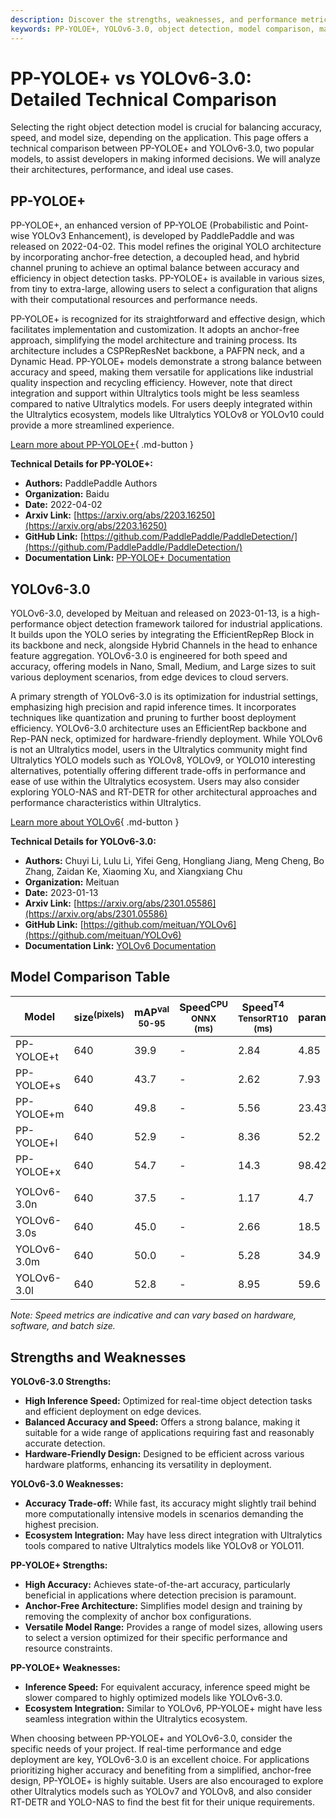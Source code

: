 ```yaml
---
description: Discover the strengths, weaknesses, and performance metrics of PP-YOLOE+ and YOLOv6-3.0. Choose the best model for your object detection needs.
keywords: PP-YOLOE+, YOLOv6-3.0, object detection, model comparison, machine learning, computer vision, YOLO, PaddlePaddle, Meituan, anchor-free models
---
```


# PP-YOLOE+ vs YOLOv6-3.0: Detailed Technical Comparison

Selecting the right object detection model is crucial for balancing accuracy, speed, and model size, depending on the application. This page offers a technical comparison between PP-YOLOE+ and YOLOv6-3.0, two popular models, to assist developers in making informed decisions. We will analyze their architectures, performance, and ideal use cases.

<script async src="https://cdn.jsdelivr.net/npm/chart.js"></script>
<script defer src="../../javascript/benchmark.js"></script>

<canvas id="modelComparisonChart" width="1024" height="400" active-models='["PP-YOLOE+", "YOLOv6-3.0"]'></canvas>

## PP-YOLOE+

PP-YOLOE+, an enhanced version of PP-YOLOE (Probabilistic and Point-wise YOLOv3 Enhancement), is developed by PaddlePaddle and was released on 2022-04-02. This model refines the original YOLO architecture by incorporating anchor-free detection, a decoupled head, and hybrid channel pruning to achieve an optimal balance between accuracy and efficiency in object detection tasks. PP-YOLOE+ is available in various sizes, from tiny to extra-large, allowing users to select a configuration that aligns with their computational resources and performance needs.

PP-YOLOE+ is recognized for its straightforward and effective design, which facilitates implementation and customization. It adopts an anchor-free approach, simplifying the model architecture and training process. Its architecture includes a CSPRepResNet backbone, a PAFPN neck, and a Dynamic Head. PP-YOLOE+ models demonstrate a strong balance between accuracy and speed, making them versatile for applications like industrial quality inspection and recycling efficiency. However, note that direct integration and support within Ultralytics tools might be less seamless compared to native Ultralytics models. For users deeply integrated within the Ultralytics ecosystem, models like Ultralytics YOLOv8 or YOLOv10 could provide a more streamlined experience.

[Learn more about PP-YOLOE+](https://github.com/PaddlePaddle/PaddleDetection/tree/develop/configs/ppyoloe){ .md-button }

**Technical Details for PP-YOLOE+:**

- **Authors:** PaddlePaddle Authors
- **Organization:** Baidu
- **Date:** 2022-04-02
- **Arxiv Link:** [https://arxiv.org/abs/2203.16250](https://arxiv.org/abs/2203.16250)
- **GitHub Link:** [https://github.com/PaddlePaddle/PaddleDetection/](https://github.com/PaddlePaddle/PaddleDetection/)
- **Documentation Link:** [PP-YOLOE+ Documentation](https://github.com/PaddlePaddle/PaddleDetection/blob/release/2.8.1/configs/ppyoloe/README.md)

## YOLOv6-3.0

YOLOv6-3.0, developed by Meituan and released on 2023-01-13, is a high-performance object detection framework tailored for industrial applications. It builds upon the YOLO series by integrating the EfficientRepRep Block in its backbone and neck, alongside Hybrid Channels in the head to enhance feature aggregation. YOLOv6-3.0 is engineered for both speed and accuracy, offering models in Nano, Small, Medium, and Large sizes to suit various deployment scenarios, from edge devices to cloud servers.

A primary strength of YOLOv6-3.0 is its optimization for industrial settings, emphasizing high precision and rapid inference times. It incorporates techniques like quantization and pruning to further boost deployment efficiency. YOLOv6-3.0 architecture uses an EfficientRep backbone and Rep-PAN neck, optimized for hardware-friendly deployment. While YOLOv6 is not an Ultralytics model, users in the Ultralytics community might find Ultralytics YOLO models such as YOLOv8, YOLOv9, or YOLO10 interesting alternatives, potentially offering different trade-offs in performance and ease of use within the Ultralytics ecosystem. Users may also consider exploring YOLO-NAS and RT-DETR for other architectural approaches and performance characteristics within Ultralytics.

[Learn more about YOLOv6](https://github.com/meituan/YOLOv6){ .md-button }

**Technical Details for YOLOv6-3.0:**

- **Authors:** Chuyi Li, Lulu Li, Yifei Geng, Hongliang Jiang, Meng Cheng, Bo Zhang, Zaidan Ke, Xiaoming Xu, and Xiangxiang Chu
- **Organization:** Meituan
- **Date:** 2023-01-13
- **Arxiv Link:** [https://arxiv.org/abs/2301.05586](https://arxiv.org/abs/2301.05586)
- **GitHub Link:** [https://github.com/meituan/YOLOv6](https://github.com/meituan/YOLOv6)
- **Documentation Link:** [YOLOv6 Documentation](https://docs.ultralytics.com/models/yolov6/)

## Model Comparison Table

| Model       | size<sup>(pixels) | mAP<sup>val<br>50-95 | Speed<sup>CPU ONNX<br>(ms) | Speed<sup>T4 TensorRT10<br>(ms) | params<sup>(M) | FLOPs<sup>(B) |
| ----------- | ----------------- | -------------------- | -------------------------- | ------------------------------- | -------------- | ------------- |
| PP-YOLOE+t  | 640               | 39.9                 | -                          | 2.84                            | 4.85           | 19.15         |
| PP-YOLOE+s  | 640               | 43.7                 | -                          | 2.62                            | 7.93           | 17.36         |
| PP-YOLOE+m  | 640               | 49.8                 | -                          | 5.56                            | 23.43          | 49.91         |
| PP-YOLOE+l  | 640               | 52.9                 | -                          | 8.36                            | 52.2           | 110.07        |
| PP-YOLOE+x  | 640               | 54.7                 | -                          | 14.3                            | 98.42          | 206.59        |
|             |                   |                      |                            |                                 |                |               |
| YOLOv6-3.0n | 640               | 37.5                 | -                          | 1.17                            | 4.7            | 11.4          |
| YOLOv6-3.0s | 640               | 45.0                 | -                          | 2.66                            | 18.5           | 45.3          |
| YOLOv6-3.0m | 640               | 50.0                 | -                          | 5.28                            | 34.9           | 85.8          |
| YOLOv6-3.0l | 640               | 52.8                 | -                          | 8.95                            | 59.6           | 150.7         |

_Note: Speed metrics are indicative and can vary based on hardware, software, and batch size._

## Strengths and Weaknesses

**YOLOv6-3.0 Strengths:**

- **High Inference Speed:** Optimized for real-time object detection tasks and efficient deployment on edge devices.
- **Balanced Accuracy and Speed:** Offers a strong balance, making it suitable for a wide range of applications requiring fast and reasonably accurate detection.
- **Hardware-Friendly Design:** Designed to be efficient across various hardware platforms, enhancing its versatility in deployment.

**YOLOv6-3.0 Weaknesses:**

- **Accuracy Trade-off:** While fast, its accuracy might slightly trail behind more computationally intensive models in scenarios demanding the highest precision.
- **Ecosystem Integration:** May have less direct integration with Ultralytics tools compared to native Ultralytics models like YOLOv8 or YOLO11.

**PP-YOLOE+ Strengths:**

- **High Accuracy:** Achieves state-of-the-art accuracy, particularly beneficial in applications where detection precision is paramount.
- **Anchor-Free Architecture:** Simplifies model design and training by removing the complexity of anchor box configurations.
- **Versatile Model Range:** Provides a range of model sizes, allowing users to select a version optimized for their specific performance and resource constraints.

**PP-YOLOE+ Weaknesses:**

- **Inference Speed:** For equivalent accuracy, inference speed might be slower compared to highly optimized models like YOLOv6-3.0.
- **Ecosystem Integration:** Similar to YOLOv6, PP-YOLOE+ might have less seamless integration within the Ultralytics ecosystem.

When choosing between PP-YOLOE+ and YOLOv6-3.0, consider the specific needs of your project. If real-time performance and edge deployment are key, YOLOv6-3.0 is an excellent choice. For applications prioritizing higher accuracy and benefiting from a simplified, anchor-free design, PP-YOLOE+ is highly suitable. Users are also encouraged to explore other Ultralytics models such as YOLOv7 and YOLOv8, and also consider RT-DETR and YOLO-NAS to find the best fit for their unique requirements.
